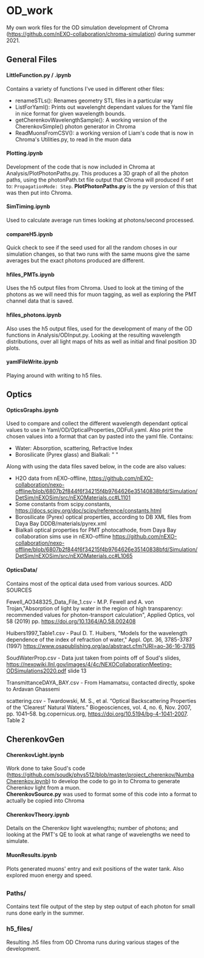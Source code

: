 # OD_work
My own work files for the OD simulation development of Chroma (https://github.com/nEXO-collaboration/chroma-simulation) during summer 2021.

## General Files
#### LittleFunction.py / .ipynb
Contains a variety of functions I've used in different other files:
- renameSTLs(): Renames geometry STL files in a particular way
- ListForYaml(): Prints out wavelenght dependant values for the Yaml file in nice format for given wavelength bounds.
- getCherenkovWavelengthSample(): A working version of the CherenkovSimple() photon generator in Chroma
- ReadMuonsFromCSV(): a working version of Liam's code that is now in Chroma's Utilities.py, to read in the muon data

#### Plotting.ipynb
Development of the code that is now included in Chroma at Analysis/PlotPhotonPaths.py. This produces a 3D graph of all the photon paths, using the photonPath.txt file output that Chroma will produced if set to: `PropagationMode: Step`. **PlotPhotonPaths.py** is the py version of this that was then put into Chroma.

#### SimTiming.ipynb
Used to calculate average run times looking at photons/second processed.

#### compareH5.ipynb
Quick check to see if the seed used for all the random choses in our simulation changes, so that two runs with the same muons give the same averages but the exact photons produced are different.

#### hfiles_PMTs.ipynb
Uses the h5 output files from Chroma. Used to look at the timing of the photons as we will need this for muon tagging, as well as exploring the PMT channel data that is saved.

#### hfiles_photons.ipynb
Also uses the h5 output files, used for the development of many of the OD functions in Analysis/ODInput.py. Looking at the resulting wavelength distributions, over all light maps of hits as well as initial and final position 3D plots.

#### yamlFileWrite.ipynb
Playing around with writing to h5 files.

## Optics

#### OpticsGraphs.ipynb
Used to compare and collect the different wavelength dependant optical values to use in Yaml/OD/OpticalProperties_ODFull.yaml. Also print the chosen values into a format that can by pasted into the yaml file. Contains:
- Water: Absorption, scattering, Refractive Index
- Borosilicate (Pyrex glass) and Bialkali: " "

Along with using the data files saved below, in the code are also values:
- H2O data from nEXO-offline, https://github.com/nEXO-collaboration/nexo-offline/blob/6807b2f844f6f34215f4b9764626e35140838bfd/Simulation/DetSim/nEXOSim/src/nEXOMaterials.cc#L1101
- Some constants from scipy.constants, https://docs.scipy.org/doc/scipy/reference/constants.html
- Borosilicate (Pyrex) optical properties, according to DB XML files from Daya Bay DDDB/materials/pyrex.xml
- Bialkali optical properties for PMT photocathode, from Daya Bay collaboration sims use in nEXO-offline https://github.com/nEXO-collaboration/nexo-offline/blob/6807b2f844f6f34215f4b9764626e35140838bfd/Simulation/DetSim/nEXOSim/src/nEXOMaterials.cc#L1065

#### OpticsData/
Contains most of the optical data used from various sources. ADD SOURCES

Fewell_AO348325_Data_File_1.csv - M.P. Fewell and A. von Trojan,"Absorption of light by water in the region of high transparency: recommended values for photon-transport calculation", Applied Optics, vol 58 (2019) pp. https://doi.org/10.1364/AO.58.002408

Huibers1997_Table1.csv - Paul D. T. Huibers, "Models for the wavelength dependence of the index of refraction of water," Appl. Opt. 36, 3785-3787 (1997)
https://www.osapublishing.org/ao/abstract.cfm?URI=ao-36-16-3785

SoudWaterProp.csv - Data just taken from points off of Soud's slides, https://nexowiki.llnl.gov/images/4/4c/NEXOCollaborationMeeting-ODSimulations2020.pdf slide 13

TransmittanceDAYA_BAY.csv - From Hamamatsu, contacted directly, spoke to Ardavan Ghassemi

scattering.csv -  Twardowski, M. S., et al. “Optical Backscattering Properties of the ‘Clearest’ Natural Waters.” Biogeosciences, vol. 4, no. 6, Nov. 2007, pp. 1041–58. bg.copernicus.org, https://doi.org/10.5194/bg-4-1041-2007. Table 2

## CherenkovGen
#### CherenkovLight.ipynb
Work done to take Soud's code (https://github.com/soudk/phys512/blob/master/project_cherenkov/NumbaCherenkov.ipynb) to develop the code to go in to Chroma to generate Cherenkov light from a muon.   
**CherenkovSource.py** was used to format some of this code into a format to actually be copied into Chroma
 
#### CherenkovTheory.ipynb
Details on the Cherenkov light wavelengths; number of photons; and looking at the PMT's QE to look at what range of wavelengths we need to simulate.

#### MuonResults.ipynb
Plots generated muons' entry and exit positions of the water tank. Also explored muon energy and speed.

## 
### Paths/
Contains text file output of the step by step output of each photon for small runs done early in the summer.

### h5_files/
Resulting .h5 files from OD Chroma runs during various stages of the development. 

